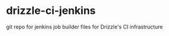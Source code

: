 drizzle-ci-jenkins
==================

git repo for jenkins job builder files for Drizzle's CI infrastructure
